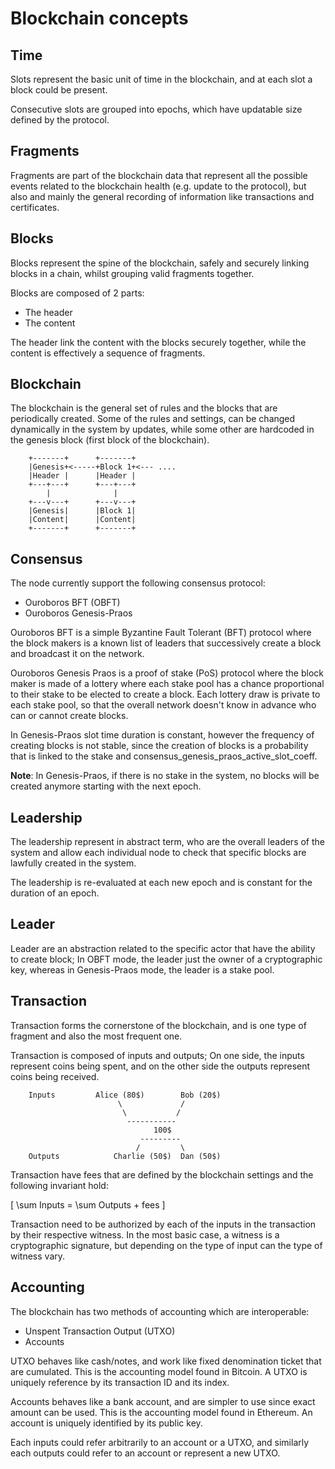 # Blockchain concepts

## Time

Slots represent the basic unit of time in the blockchain, and at each slot
a block could be present.

Consecutive slots are grouped into epochs, which have updatable size defined
by the protocol.

## Fragments

Fragments are part of the blockchain data that represent all the possible
events related to the blockchain health (e.g. update to the protocol), but
also and mainly the general recording of information like transactions and
certificates.

## Blocks

Blocks represent the spine of the blockchain, safely and securely linking
blocks in a chain, whilst grouping valid fragments together.

Blocks are composed of 2 parts:

* The header
* The content

The header link the content with the blocks securely together, while the
content is effectively a sequence of fragments.

## Blockchain

The blockchain is the general set of rules and the blocks that are periodically created.
Some of the rules and settings, can be changed dynamically in the system by updates,
while some other are hardcoded in the genesis block (first block of the blockchain).

```
    +-------+      +-------+
    |Genesis+<-----+Block 1+<--- ....
    |Header |      |Header |
    +---+---+      +---+---+
        |              |
    +---v---+      +---v---+
    |Genesis|      |Block 1|
    |Content|      |Content|
    +-------+      +-------+
```

## Consensus

The node currently support the following consensus protocol:

* Ouroboros BFT (OBFT)
* Ouroboros Genesis-Praos

Ouroboros BFT is a simple Byzantine Fault Tolerant (BFT) protocol where the
block makers is a known list of leaders that successively create a block and
broadcast it on the network.

Ouroboros Genesis Praos is a proof of stake (PoS) protocol where the block
maker is made of a lottery where each stake pool has a chance proportional to
their stake to be elected to create a block. Each lottery draw is private to
each stake pool, so that the overall network doesn't know in advance who can
or cannot create blocks.

In Genesis-Praos slot time duration is constant, however the frequency of
creating blocks is not stable, since the creation of blocks is a probability
that is linked to the stake and consensus_genesis_praos_active_slot_coeff.

**Note**: In Genesis-Praos, if there is no stake in the system, no blocks will be
created anymore starting with the next epoch.

## Leadership

The leadership represent in abstract term, who are the overall leaders of the
system and allow each individual node to check that specific blocks are
lawfully created in the system.

The leadership is re-evaluated at each new epoch and is constant for the
duration of an epoch.

## Leader

Leader are an abstraction related to the specific actor that have the ability
to create block; In OBFT mode, the leader just the owner of a cryptographic
key, whereas in Genesis-Praos mode, the leader is a stake pool.

## Transaction

Transaction forms the cornerstone of the blockchain, and is one type of fragment
and also the most frequent one.

Transaction is composed of inputs and outputs; On one side, the inputs represent
coins being spent, and on the other side the outputs represent coins being received.

```
    Inputs         Alice (80$)        Bob (20$)
                        \             /
                         \           /
                          -----------
                                100$
                             ---------
                            /         \
    Outputs            Charlie (50$)  Dan (50$)
```

Transaction have fees that are defined by the blockchain settings and the following invariant hold:

\[ \sum Inputs = \sum Outputs + fees \]

Transaction need to be authorized by each of the inputs in the transaction by their respective witness.
In the most basic case, a witness is a cryptographic signature, but depending on the type of input can
the type of witness vary.

## Accounting

The blockchain has two methods of accounting which are interoperable:

* Unspent Transaction Output (UTXO)
* Accounts

UTXO behaves like cash/notes, and work like fixed denomination ticket that are
cumulated. This is the accounting model found in Bitcoin. A UTXO is uniquely
reference by its transaction ID and its index.

Accounts behaves like a bank account, and are simpler to use since exact amount
can be used. This is the accounting model found in Ethereum. An account is
uniquely identified by its public key.

Each inputs could refer arbitrarily to an account or a UTXO, and similarly
each outputs could refer to an account or represent a new UTXO.
